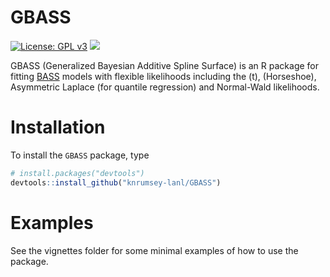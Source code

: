 
<!-- README.md is generated from README.Rmd. Please edit that file -->

# GBASS

[![License: GPL
v3](https://img.shields.io/badge/License-GPLv3-blue.svg)](https://www.gnu.org/licenses/gpl-3.0)
[![](https://img.shields.io/badge/devel%20version-1.2.1-purple.svg)](https://github.com/knrumsey-lanl/GBASS)

GBASS (Generalized Bayesian Additive Spline Surface) is an R package for
fitting [BASS](https://github.com/cran/BASS) models with flexible
likelihoods including the \(t\), \(Horseshoe\), Asymmetric Laplace (for
quantile regression) and Normal-Wald likelihoods.

# Installation

To install the `GBASS` package, type

``` r
# install.packages("devtools")
devtools::install_github("knrumsey-lanl/GBASS")
```


# Examples

See the vignettes folder for some minimal examples of how to use the package. 
